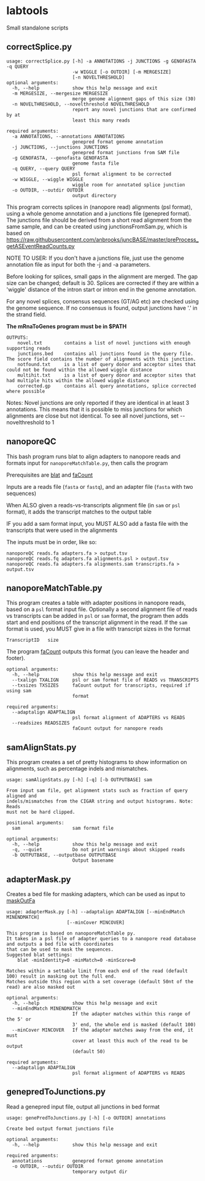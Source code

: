 # labtools
Small standalone scripts


## correctSplice.py
```
usage: correctSplice.py [-h] -a ANNOTATIONS -j JUNCTIONS -g GENOFASTA -q QUERY
                        -w WIGGLE [-o OUTDIR] [-m MERGESIZE]
                        [-n NOVELTHRESHOLD]
optional arguments:
  -h, --help            show this help message and exit
  -m MERGESIZE, --mergesize MERGESIZE
                        merge genome alignment gaps of this size (30)
  -n NOVELTHRESHOLD, --novelthreshold NOVELTHRESHOLD
                        report any novel junctions that are confirmed by at
                        least this many reads

required arguments:
  -a ANNOTATIONS, --annotations ANNOTATIONS
                        genepred format genome annotation
  -j JUNCTIONS, --junctions JUNCTIONS
                        genepred format junctions from SAM file
  -g GENOFASTA, --genofasta GENOFASTA
                        genome fasta file
  -q QUERY, --query QUERY
                        psl format alignment to be corrected
  -w WIGGLE, --wiggle WIGGLE
                        wiggle room for annotated splice junction
  -o OUTDIR, --outdir OUTDIR
                        output directory
```
This program corrects splices in (nanopore read) alignments (psl format), using a whole genome annotation and a junctions file (genepred format).
The junctions file should be derived from a short read alignment from the same sample, and can be created using
junctionsFromSam.py, which is based on 
https://raw.githubusercontent.com/anbrooks/juncBASE/master/preProcess_getASEventReadCounts.py

NOTE TO USER: If you don't have a junctions file, just use the genome annotation file as input for both the -j and -a parameters.

Before looking for splices, small gaps in the alignment are merged. The gap size can be changed; default is 30.
Splices are corrected if they are within a 'wiggle' distance of the intron start or intron end in the genome annotation.

For any novel splices, consensus sequences (GT/AG etc) are checked using the genome sequence. If no consensus is found, output junctions have '.' in the strand field.

**The mRnaToGenes program must be in $PATH**

```
OUTPUTS:
    novel.txt        contains a list of novel junctions with enough supporting reads
    junctions.bed    contains all junctions found in the query file. The score field contains the number of alignments with this junction.
    notfound.txt     is a list of query donor and acceptor sites that could not be found within the allowed wiggle distance
    multihit.txt     is a list of query donor and acceptor sites that had multiple hits within the allowed wiggle distance
    corrected.gp     contains all query annotations, splice corrected where possible
```
Notes: Novel junctions are only reported if they are identical in at least 3 annotations. This means that it is possible to miss junctions for which alignments are close but not identical. To see all novel junctions, set --novelthreshold to 1

## nanoporeQC
This bash program runs blat to align adapters to nanopore reads and formats input for `nanoporeMatchTable.py`, then calls the program

Prerequisites are [blat](http://hgdownload.cse.ucsc.edu/admin/exe/linux.x86_64/blat) and [faCount](http://hgdownload.cse.ucsc.edu/admin/exe/linux.x86_64/faCount)

Inputs are a reads file (`fasta` or `fastq`), and an adapter file (`fasta` with two sequences)

When ALSO given a reads-vs-transcripts alignment file (in `sam` or `psl` format), 
it adds the transcript matches to the output table

IF you add a sam format input, you MUST ALSO add a fasta file with the transcripts
that were used in the alignments

The inputs must be in order, like so:

```
nanoporeQC reads.fa adapters.fa > output.tsv
nanoporeQC reads.fq adapters.fa alignments.psl > output.tsv
nanoporeQC reads.fa adapters.fa alignments.sam transcripts.fa > output.tsv
```

## nanoporeMatchTable.py
This program creates a table with adapter positions in nanopore reads, based on a `psl` format input file.
Optionally a second alignment file of reads vs transcripts can be added in `psl` or `sam` format, the program
then adds start and end positions of the transcript alignment in the read.
If the `sam` format is used, you MUST give in a file with transcript sizes in the format

`TranscriptID	size`

The program [faCount](http://hgdownload.cse.ucsc.edu/admin/exe/linux.x86_64/faCount) outputs this format (you can leave the header and footer).

```
optional arguments:
  -h, --help            show this help message and exit
  --txalign TXALIGN     psl or sam format file of READS vs TRANSCRIPTS
  --txsizes TXSIZES     faCount output for transcripts, required if using sam
                        format

required arguments:
  --adaptalign ADAPTALIGN
                        psl format alignment of ADAPTERS vs READS
  --readsizes READSIZES
                        faCount output for nanopore reads
```
## samAlignStats.py
This program creates a set of pretty histograms to show information on alignments, such as percentage indels and mismatches.

```
usage: samAlignStats.py [-h] [-q] [-b OUTPUTBASE] sam

From input sam file, get alignment stats such as fraction of query aligned and
indels/mismatches from the CIGAR string and output histograms. Note: Reads
must not be hard clipped.

positional arguments:
  sam                   sam format file

optional arguments:
  -h, --help            show this help message and exit
  -q, --quiet           Do not print warnings about skipped reads
  -b OUTPUTBASE, --outputbase OUTPUTBASE
                        Output basename
```

## adapterMask.py

Creates a bed file for masking adapters, which can be used as input to [maskOutFa](http://hgdownload.cse.ucsc.edu/admin/exe/linux.x86_64/maskOutFa)

```
usage: adapterMask.py [-h] --adaptalign ADAPTALIGN [--minEndMatch MINENDMATCH]
                      [--minCover MINCOVER]

This program is based on nanoporeMatchTable py.
It takes in a psl file of adapter queries to a nanopore read database and outputs a bed file with coordinates
that can be used to mask the sequences.
Suggested blat settings:
	blat -minIdentity=0 -minMatch=0 -minScore=0

Matches within a settable limit from each end of the read (default 100) result in masking out the full end.
Matches outside this region with a set coverage (default 50nt of the read) are also masked out

optional arguments:
  -h, --help            show this help message and exit
  --minEndMatch MINENDMATCH
                        If the adapter matches within this range of the 5' or
                        3' end, the whole end is masked (default 100)
  --minCover MINCOVER   If the adapter matches away from the end, it must
                        cover at least this much of the read to be output
                        (default 50)

required arguments:
  --adaptalign ADAPTALIGN
                        psl format alignment of ADAPTERS vs READS
```

## genepredToJunctions.py
Read a genepred input file, output all junctions in bed format

```
usage: genePredToJunctions.py [-h] [-o OUTDIR] annotations

Create bed output format junctions file

optional arguments:
  -h, --help            show this help message and exit

required arguments:
  annotations           genepred format genome annotation
  -o OUTDIR, --outdir OUTDIR
                        temporary output dir
```
